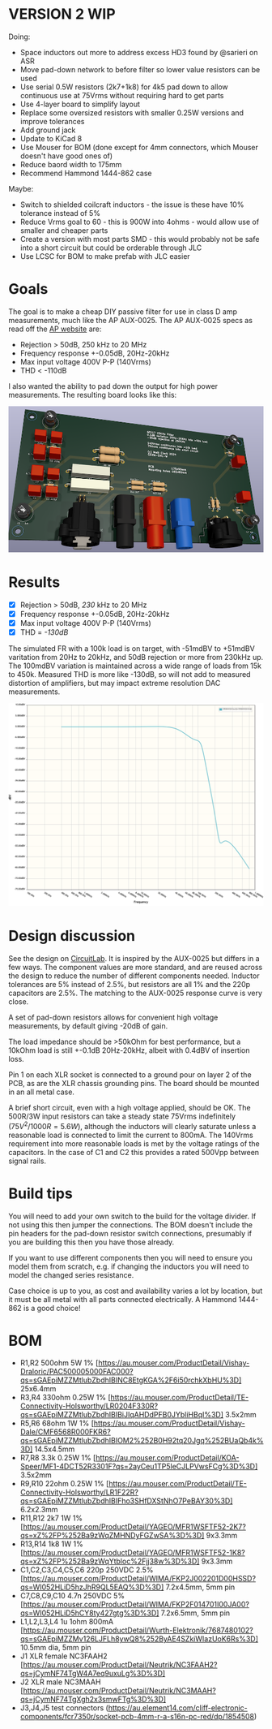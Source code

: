 # VERSION 2 WIP

Doing:

* Space inductors out more to address excess HD3 found by @sarieri on ASR
* Move pad-down network to before filter so lower value resistors can be used
* Use serial 0.5W resistors (2k7+1k8) for 4k5 pad down to allow continuous use at 75Vrms without requiring hard to get parts
* Use 4-layer board to simplify layout
* Replace some oversized resistors with smaller 0.25W versions and improve tolerances
* Add ground jack
* Update to KiCad 8
* Use Mouser for BOM (done except for 4mm connectors, which Mouser doesn't have good ones of)
* Reduce baord width to 175mm
* Recommend Hammond 1444-862 case

Maybe:
* Switch to shielded coilcraft inductors - the issue is these have 10% tolerance instead of 5%
* Reduce Vrms goal to 60 - this is 900W into 4ohms - would allow use of smaller and cheaper parts
* Create a version with most parts SMD - this would probably not be safe into a short circuit but could be orderable through JLC
* Use LCSC for BOM to make prefab with JLC easier

# Goals

The goal is to make a cheap DIY passive filter for use in class D amp measurements, much like the AP AUX-0025.  The AP AUX-0025 specs as read off the [AP website](https://www.ap.com/analyzers-accessories/accessories/aux-family-switching-amplifier-measurement-filters/) are:
* Rejection > 50dB, 250 kHz to 20 MHz
* Frequency response +-0.05dB, 20Hz-20kHz
* Max input voltage 400V P-P (140Vrms)
* THD < -110dB

I also wanted the ability to pad down the output for high power measurements.  The resulting board looks like this:

![3D board model](./board_3d.png)

# Results

- [x] Rejection > 50dB, _230_ kHz to 20 MHz
- [x] Frequency response +-0.05dB, 20Hz-20kHz
- [x] Max input voltage 400V P-P (140Vrms)
- [x] THD = _-130dB_

The simulated FR with a 100k load is on target, with -51mdBV to +51mdBV varitation from 20Hz to 20kHz, and 50dB rejection or more from 230kHz up.  The 100mdBV variation is maintained across a wide range of loads from 15k to 450k.  Measured THD is more like -130dB, so will not add to measured distortion of amplifiers, but may impact extreme resolution DAC measurements.

![Screenshot of simulated frequency response](./freq_load100k.png)



# Design discussion

See the design on [CircuitLab](https://www.circuitlab.com/editor/#?id=9zaq989z472b). It is inspired by the AUX-0025 but differs in a few ways.  The component values are more standard, and are reused across the design to reduce the number of different components needed.  Inductor tolerances are 5% instead of 2.5%, but resistors are all 1% and the 220p capacitors are 2.5%.  The matching to the AUX-0025 response curve is very close.

A set of pad-down resistors allows for convenient high voltage measurements, by default giving -20dB of gain.

The load impedance should be >50kOhm for best performance, but a 10kOhm load is still +-0.1dB 20Hz-20kHz, albeit with 0.4dBV of insertion loss.

Pin 1 on each XLR socket is connected to a ground pour on layer 2 of the PCB, as are the XLR chassis grounding pins.  The board should be mounted in an all metal case.

A brief short circuit, even with a high voltage applied, should be OK. The 500R/3W input resistors can take a steady state 75Vrms indefinitely ($75V^2/1000R=5.6W$), although the inductors will clearly saturate unless a reasonable load is connected to limit the current to 800mA. The 140Vrms requirement into more reasonable loads is met by the voltage ratings of the capacitors. In the case of C1 and C2 this provides a rated 500Vpp between signal rails.

# Build tips

You will need to add your own switch to the build for the voltage divider. If not using this then jumper the connections. The BOM doesn't include the pin headers for the pad-down resistor switch connections, presumably if you are building this then you have those already.

If you want to use different components then you will need to ensure you model them from scratch, e.g. if changing the inductors you will need to model the changed series resistance.  

Case choice is up to you, as cost and availability varies a lot by location, but it must be all metal with all parts connected electrically.  A Hammond 1444-862 is a good choice!

# BOM

* R1,R2 500ohm 5W 1% [https://au.mouser.com/ProductDetail/Vishay-Draloric/PAC500005000FAC000?qs=sGAEpiMZZMtlubZbdhIBINC8EtgKGA%2F6i50rchkXbHU%3D] 25x6.4mm
* R3,R4 330ohm 0.25W 1% [https://au.mouser.com/ProductDetail/TE-Connectivity-Holsworthy/LR0204F330R?qs=sGAEpiMZZMtlubZbdhIBIBiJIqAHDdPFB0JYbliHBqI%3D] 3.5x2mm
* R5,R6 68ohm 1W 1% [https://au.mouser.com/ProductDetail/Vishay-Dale/CMF6568R000FKR6?qs=sGAEpiMZZMtlubZbdhIBIOM2%252B0H92tq20Jgq%252BUaQb4k%3D] 14.5x4.5mm
* R7,R8 3.3k 0.25W 1% [https://au.mouser.com/ProductDetail/KOA-Speer/MF1-4DCT52R3301F?qs=2ayCeu1TP5leCJLPVwsFCg%3D%3D] 3.5x2mm
* R9,R10 22ohm 0.25W 1% [https://au.mouser.com/ProductDetail/TE-Connectivity-Holsworthy/LR1F22R?qs=sGAEpiMZZMtlubZbdhIBIFho3SHfDXStNhO7PeBAY30%3D] 6.2x2.3mm
* R11,R12 2k7 1W 1% [https://au.mouser.com/ProductDetail/YAGEO/MFR1WSFTF52-2K7?qs=xZ%2FP%252Ba9zWqZMHNDyFGZwSA%3D%3D] 9x3.3mm
* R13,R14 1k8 1W 1% [https://au.mouser.com/ProductDetail/YAGEO/MFR1WSFTF52-1K8?qs=xZ%2FP%252Ba9zWqYtbloc%2Fjj38w%3D%3D] 9x3.3mm
* C1,C2,C3,C4,C5,C6 220p 250VDC 2.5% [https://au.mouser.com/ProductDetail/WIMA/FKP2J002201D00HSSD?qs=WI052HLiD5hzJhR9QL5EAQ%3D%3D] 7.2x4.5mm, 5mm pin
* C7,C8,C9,C10 4.7n 250VDC 5% [https://au.mouser.com/ProductDetail/WIMA/FKP2F014701I00JA00?qs=WI052HLiD5hCY8ty427gtg%3D%3D] 7.2x6.5mm, 5mm pin
* L1,L2,L3,L4 1u 1ohm 800mA [https://au.mouser.com/ProductDetail/Wurth-Elektronik/7687480102?qs=sGAEpiMZZMv126LJFLh8ywQ8%252ByAE4SZkiWIazUoK6Rs%3D] 10.5mm dia, 5mm pin
* J1 XLR female NC3FAAH2 [https://au.mouser.com/ProductDetail/Neutrik/NC3FAAH2?qs=jCymNF74TgW4A7eq9uxuLg%3D%3D]
* J2 XLR male NC3MAAH [https://au.mouser.com/ProductDetail/Neutrik/NC3MAAH?qs=jCymNF74TgXgh2x3smwFTg%3D%3D]
* J3,J4,J5 test connectors (https://au.element14.com/cliff-electronic-components/fcr7350r/socket-pcb-4mm-r-a-s16n-pc-red/dp/1854508)

